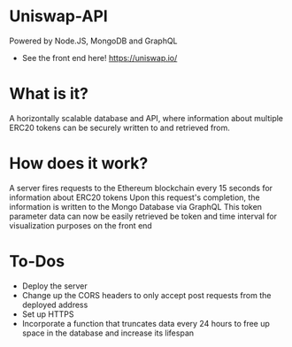 # Uniswap-API
Powered by Node.JS, MongoDB and GraphQL
- See the front end here! https://uniswap.io/

# What is it?
A horizontally scalable database and API, where information about multiple ERC20 tokens can be securely written to and retrieved from. 

# How does it work?
A server fires requests to the Ethereum blockchain every 15 seconds for information about ERC20 tokens 
Upon this request's completion, the information is written to the Mongo Database via GraphQL 
This token parameter data can now be easily retrieved be token and time interval for visualization purposes on the front end

# To-Dos 
- Deploy the server 
- Change up the CORS headers to only accept post requests from the deployed address 
- Set up HTTPS
- Incorporate a function that truncates data every 24 hours to free up space in the database and increase its lifespan
